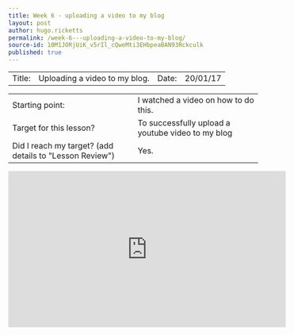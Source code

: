 ```yaml
---
title: Week 6 - uploading a video to my blog
layout: post
author: hugo.ricketts
permalink: /week-6---uploading-a-video-to-my-blog/
source-id: 10M1JORjUiK_v5rIl_cQweMti3EHbpeaBAN93Rckculk
published: true
---
```

<table>
  <tr>
    <td>Title:  </td>
    <td>Uploading a video to my blog.</td>
    <td> Date:  </td>
    <td>20/01/17</td>
  </tr>
</table>


<table>
  <tr>
    <td>Starting point:</td>
    <td>I watched a video on how to do this.</td>
  </tr>
  <tr>
    <td>Target for this lesson?</td>
    <td>To successfully upload a youtube video to my blog</td>
  </tr>
  <tr>
    <td>Did I reach my target? 
(add details to "Lesson Review")</td>
    <td>Yes.</td>
  </tr>
</table>


<iframe width="560" height="315" src="https://www.youtube.com/embed/VIY9LKwca1Q?list=PLeYcZKFunNkXqtROPG0lIYJSTyBvSYQq9" frameborder="0" allowfullscreen></iframe>

